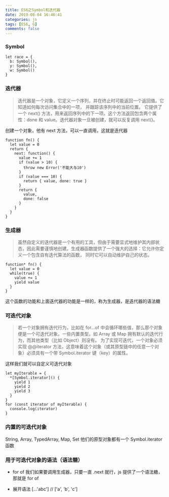 ```yaml
---
title: ES6之Symbol和迭代器
date: 2019-08-04 16:46:41
categories: js
tags: [ES6, G]
comments: false
---
```


### Symbol

    let race = {
      b: Symbol(),
      y: Symbol(),
      w: Symbol()
    }

### 迭代器

> 迭代器是一个对象，它定义一个序列，并在终止时可能返回一个返回值。它知道如何每次访问集合中的一项， 并跟踪该序列中的当前位置。
> 它提供了一个 next() 方法，用来返回序列中的下一项。这个方法返回包含两个属性：done 和 value。迭代器对象一旦被创建，就可以反复调用 next()。

创建一个对象，他有 next 方法，可以一直调用，这就是迭代器

    function fn() {
      let value = 0
      return {
        next: function() {
          value += 1
          if (value > 10) {
            throw new Error('不能大与10')
          }
          if (value === 10) {
            return { value, done: true }
          }
          return {
            value,
            done: false
          }
        }
      }
    }

### 生成器

> 虽然自定义的迭代器是一个有用的工具，但由于需要显式地维护其内部状态，因此需要谨慎地创建。生成器函数提供了一个强大的选择：它允许你定义一个包含自有迭代算法的函数， 同时它可以自动维护自己的状态。

    function* fn() {
      let value = 0
      while(true) {
        value += 1
        yield value
      }
    }

这个函数的功能和上面迭代器的功能是一样的，称为生成器，是迭代器的语法糖

### 可迭代对象

> 若一个对象拥有迭代行为，比如在 for...of 中会循环哪些值，那么那个对象便是一个可迭代对象。一些内置类型，如 Array 或 Map 拥有默认的迭代行为，而其他类型（比如 Object）则没有。
> 为了实现可迭代，一个对象必须实现 @@iterator 方法，这意味着这个对象（或其原型链中的任意一个对象）必须具有一个带 Symbol.iterator 键（key）的属性。

这样我们就可以自定义可迭代对象

    let myIterable = {
      *[Symbol.iterator]() {
        yield 1
        yield 2
        yield 3
      }
    }
    for (const iterator of myIterable) {
      console.log(iterator)
    }

### 内置的可迭代对象

String, Array, TypedArray, Map, Set 他们的原型对象都有一个 Symbol.iterator 函数


### 用于可迭代对象的语法（语法糖）

- for of
我们如果要调用生成器，只要一直 .next 就行，js 提供了一个语法糖，那就是 for of

- 展开语法
    [...'abc'] // ['a', 'b', 'c']
